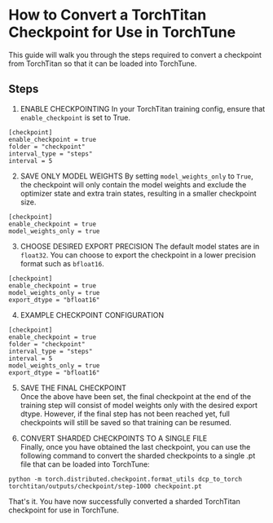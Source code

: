 # How to Convert a TorchTitan Checkpoint for Use in TorchTune

This guide will walk you through the steps required to convert a checkpoint from TorchTitan so that it can be loaded into TorchTune.

## Steps
1. ENABLE CHECKPOINTING
In your TorchTitan training config, ensure that `enable_checkpoint` is set to True.
```
[checkpoint]
enable_checkpoint = true
folder = "checkpoint"
interval_type = "steps"
interval = 5
```


2. SAVE ONLY MODEL WEIGHTS
By setting `model_weights_only` to `True`, the checkpoint will only contain the model weights and exclude the optimizer state and extra train states, resulting in a smaller checkpoint size.
```
[checkpoint]
enable_checkpoint = true
model_weights_only = true
```

3. CHOOSE DESIRED EXPORT PRECISION
The default model states are in `float32`. You can choose to export the checkpoint in a lower precision format such as `bfloat16`.
```
[checkpoint]
enable_checkpoint = true
model_weights_only = true
export_dtype = "bfloat16"
```

4. EXAMPLE CHECKPOINT CONFIGURATION
```
[checkpoint]
enable_checkpoint = true
folder = "checkpoint"
interval_type = "steps"
interval = 5
model_weights_only = true
export_dtype = "bfloat16"
```

5. SAVE THE FINAL CHECKPOINT\
Once the above have been set, the final checkpoint at the end of the training step will consist of model weights only with the desired export dtype. However, if the final step has not been reached yet, full checkpoints will still be saved so that training can be resumed.

6. CONVERT SHARDED CHECKPOINTS TO A SINGLE FILE\
Finally, once you have obtained the last checkpoint, you can use the following command to convert the sharded checkpoints to a single .pt file that can be loaded into TorchTune:

```
python -m torch.distributed.checkpoint.format_utils dcp_to_torch torchtitan/outputs/checkpoint/step-1000 checkpoint.pt
```

That's it. You have now successfully converted a sharded TorchTitan checkpoint for use in TorchTune.
